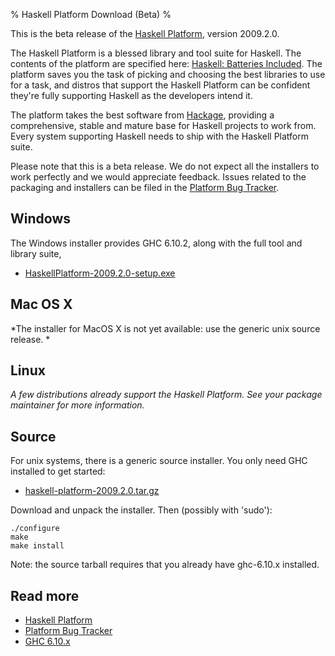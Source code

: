 % Haskell Platform Download (Beta)
%

This is the beta release of the [Haskell Platform], version 2009.2.0.

The Haskell Platform is a blessed library and tool suite for Haskell.
The contents of the platform are specified here: [Haskell: Batteries Included].
The platform saves you the task of picking and choosing the best
libraries to use for a task, and distros that support the Haskell
Platform can be confident they're fully supporting Haskell as the
developers intend it.

The platform takes the best software from [Hackage], providing a
comprehensive, stable and mature base for Haskell projects to work from.
Every system supporting Haskell needs to ship with the Haskell Platform suite.

Please note that this is a beta release. We do not expect all the
installers to work perfectly and we would appreciate feedback. Issues
related to the packaging and installers can be filed in the [Platform
Bug Tracker].

[Haskell Platform]: http://haskell.org/haskellwiki/Haskell_Platform
[Hackage]: http://hackage.haskell.org
[Platform Bug Tracker]: http://trac.haskell.org/haskell-platform/
[Haskell: Batteries Included]: ./contents.html

Windows
-------

The Windows installer provides GHC 6.10.2, along with the full tool and
library suite,

 * [HaskellPlatform-2009.2.0-setup.exe]

[HaskellPlatform-2009.2.0-setup.exe]: http://haskell.org/download/platform/2009.2.0/HaskellPlatform-2009.2.0-setup.exe

Mac OS X
--------

*The installer for MacOS X is not yet available: use the generic unix source release. *

Linux
-----

*A few distributions already support the Haskell Platform. See your
package maintainer for more information.*

Source
------

For unix systems, there is a generic source installer. You only need GHC
installed to get started:

 * [haskell-platform-2009.2.0.tar.gz]

[haskell-platform-2009.2.0.tar.gz]: http://haskell.org/download/platform/2009.2.0/haskell-platform-2009.2.0.tar.gz

Download and unpack the installer. Then (possibly with 'sudo'):

    ./configure
    make
    make install

Note: the source tarball requires that you already have ghc-6.10.x installed.

Read more
---------

* [Haskell Platform]
* [Platform Bug Tracker]
* [GHC 6.10.x]

[GHC 6.10.x]: http://haskell.org/ghc
